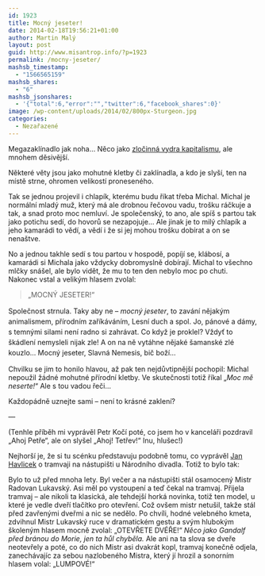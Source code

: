 ```yaml
---
id: 1923
title: Mocný jeseter!
date: 2014-02-18T19:56:21+01:00
author: Martin Malý
layout: post
guid: http://www.misantrop.info/?p=1923
permalink: /mocny-jeseter/
mashsb_timestamp:
  - "1566565159"
mashsb_shares:
  - "6"
mashsb_jsonshares:
  - '{"total":6,"error":"","twitter":6,"facebook_shares":0}'
image: /wp-content/uploads/2014/02/800px-Sturgeon.jpg
categories:
  - Nezařazené
---
```

Megazaklínadlo jak noha&#8230; Něco jako [zločinná vydra kapitalismu](http://www.misantrop.info/zlocinna-vydra-kapitalismu/ "Zločinná vydra kapitalismu"), ale mnohem děsivější.

<!--more-->

Některé věty jsou jako mohutné kletby či zaklínadla, a kdo je slyší, ten na místě strne, ohromen velikostí proneseného.

Tak se jednou projevil i chlapík, kterému budu říkat třeba Michal. Michal je normální mladý muž, který má ale drobnou řečovou vadu, trošku ráčkuje a tak, a snad proto moc nemluví. Je společenský, to ano, ale spíš s partou tak jako potichu sedí, do hovorů se nezapojuje&#8230; Ale jinak je to milý chlapík a jeho kamarádi to vědí, a vědí i že si jej mohou trošku dobírat a on se nenaštve.

No a jednou takhle sedí s tou partou v hospodě, popíjí se, klábosí, a kamarádi si Michala jako vždycky dobromyslně dobírají. Michal to všechno mlčky snášel, ale bylo vidět, že mu to ten den nebylo moc po chuti. Nakonec vstal a velikým hlasem zvolal:

> &#8222;MOCNÝ JESETER!&#8220;

<span style="line-height: 1.5em;">Společnost strnula. Taky aby ne &#8211; </span><em style="line-height: 1.5em;">mocný jeseter</em><span style="line-height: 1.5em;">, to zavání nějakým animalismem, přírodním zaříkáváním, Lesní duch a spol. Jo, pánové a dámy, s temnými silami není radno si zahrávat. Co když je proklel? Vždyť to škádlení nemysleli nijak zle! A on na ně vytáhne nějaké šamanské zlé kouzlo&#8230; Mocný jeseter, Slavná Nemesis, bič boží&#8230;</span>

Chvilku se jim to honilo hlavou, až pak ten nejdůvtipnější pochopil: Michal nepoužil žádné mohutné přírodní kletby. Ve skutečnosti totiž říkal &#8222;_Moc mě neserte!_&#8220; Ale s tou vadou řeči&#8230;

Každopádně uznejte sami &#8211; není to krásné zaklení?

&#8212;

(Tenhle příběh mi vyprávěl Petr Kočí poté, co jsem ho v kanceláři pozdravil &#8222;Ahoj Petře&#8220;, ale on slyšel &#8222;Ahoj! Tetřev!&#8220; Inu, hlušec!)

Nejhorší je, že si tu scénku představuju podobně tomu, co vyprávěl <a dir="ltr" href="https://www.facebook.com/jhavlicek" target="_blank" data-hovercard="/ajax/hovercard/hovercard.php?id=1384950087&extragetparams=%7B%22hc_location%22%3A%22ufi%22%7D" data-reactid=".oe.1:3:1:$comment10151970014157496_29458077:0.0.$right.0.$left.0.0.0:$comment-body.0.$range0:0">Jan Havlicek</a> o tramvaji na nástupišti u Národního divadla. Totiž to bylo tak:

Bylo to už před mnoha lety. Byl večer a na nástupišti stál osamocený Mistr Radovan Lukavský. Asi měl po vystoupení a teď čekal na tramvaj. Přijela tramvaj &#8211; ale nikoli ta klasická, ale tehdejší horká novinka, totiž ten model, u které je vedle dveří tlačítko pro otevření. Což ovšem mistr netušil, takže stál před zavřenými dveřmi a nic se nedělo. Po chvíli, hodné velebného kmeta, zdvihnul Mistr Lukavský ruce v dramatickém gestu a svým hlubokým školeným hlasem mocně zvolal: &#8222;OTEVŘETE DVÉŘE!&#8220; _Něco jako Gandalf před bránou do Morie, jen ta hůl chyběla._ Ale ani na ta slova se dveře neotevřely a poté, co do nich Mistr asi dvakrát kopl, tramvaj konečně odjela, zanechávajíc za sebou nazlobeného Mistra, který jí hrozil a sonorním hlasem volal: &#8222;LUMPOVÉ!&#8220;
